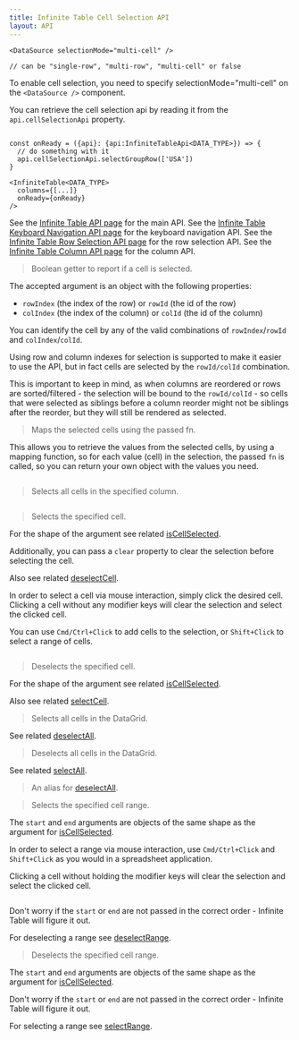```yaml
---
title: Infinite Table Cell Selection API
layout: API
---
```


```tsx title="Configuring the selection mode to be 'multi-cell'"
<DataSource selectionMode="multi-cell" />

// can be "single-row", "multi-row", "multi-cell" or false
```

<Note>

To enable cell selection, you need to specify <DPropLink name="selectionMode">selectionMode="multi-cell"</DPropLink> on the `<DataSource />` component.

</Note>

You can retrieve the cell selection api by reading it from the `api.cellSelectionApi` property.

```tsx {4}

const onReady = ({api}: {api:InfiniteTableApi<DATA_TYPE>}) => {
  // do something with it
  api.cellSelectionApi.selectGroupRow(['USA'])
}

<InfiniteTable<DATA_TYPE>
  columns={[...]}
  onReady={onReady}
/>
```

See the [Infinite Table API page](/docs/reference/api) for the main API.
See the [Infinite Table Keyboard Navigation API page](/docs/reference/keyboard-navigation-api) for the keyboard navigation API.
See the [Infinite Table Row Selection API page](/docs/reference/row-selection-api) for the row selection API.
See the [Infinite Table Column API page](/docs/reference/column-api) for the column API.

<PropTable sort searchPlaceholder="Type to filter API methods">

<Prop name="isCellSelected" type="({rowIndex/rowId, colIndex/colId}) => boolean">

> Boolean getter to report if a cell is selected.

The accepted argument is an object with the following properties:

- `rowIndex` (the index of the row) or `rowId` (the id of the row)
- `colIndex` (the index of the column) or `colId` (the id of the column)

You can identify the cell by any of the valid combinations of `rowIndex`/`rowId` and `colIndex`/`colId`.

<Note>

Using row and column indexes for selection is supported to make it easier to use the API, but in fact cells are selected by the `rowId/colId` combination.

This is important to keep in mind, as when columns are reordered or rows are sorted/filtered - the selection will be bound to the `rowId/colId` - so cells that were selected as siblings before a column reorder might not be siblings after the reorder, but they will still be rendered as selected.

</Note>

</Prop>

<Prop name="mapCellSelectionPositions" type="(fn: (rowInfo, colId) => any, emptyValue)">

> Maps the selected cells using the passed fn.

This allows you to retrieve the values from the selected cells, by using a mapping function, so for each value (cell) in the selection, the passed `fn` is called, so you can return your own object with the values you need.

<Sandpack title="Retrieving cell selection value by mapping over them" size="lg" deps="ag-charts-react,ag-charts-community">

```ts file=cell-selection-mapping-example.page.tsx"

```

</Sandpack>

</Prop>

<Prop name="selectColumn" type="(colId: string)=> void">

> Selects all cells in the specified column.

<Sandpack title="Using `selectColumn` with controlled selection" size="lg">

```ts file="$DOCS/reference/datasource-props/controlled-cell-selection-with-api-example.page.tsx"

```

</Sandpack>

</Prop>

<Prop name="selectCell" type="({ rowIndex/rowId, colIndex/colId, clear?: boolean}) => void">

> Selects the specified cell.

For the shape of the argument see related [isCellSelected](#isCellSelected).

Additionally, you can pass a `clear` property to clear the selection before selecting the cell.

Also see related [deselectCell](#deselectCell).

In order to select a cell via mouse interaction, simply click the desired cell. Clicking a cell without any modifier keys will clear the selection and select the clicked cell.

You can use `Cmd/Ctrl+Click` to add cells to the selection, or `Shift+Click` to select a range of cells.

<Sandpack title="Selecting a cell via the Cell Selection API">

```ts file="select-cell-example.page.tsx"

```

</Sandpack>

</Prop>

<Prop name="deselectCell" type="({ rowIndex/rowId, colIndex/colId}) => void">

> Deselects the specified cell.

For the shape of the argument see related [isCellSelected](#isCellSelected).

Also see related [selectCell](#selectCell).

</Prop>

<Prop name="selectAll" type="() => void">

> Selects all cells in the DataGrid.

See related [deselectAll](#deselectAll).

</Prop>

<Prop name="deselectAll" type="() => void">

> Deselects all cells in the DataGrid.

See related [selectAll](#selectAll).

</Prop>

<Prop name="clear" type="() => void">

> An alias for [deselectAll](#deselectAll).

</Prop>

<Prop name="selectRange" type="(start, end) => void">

> Selects the specified cell range.

The `start` and `end` arguments are objects of the same shape as the argument for [isCellSelected](#isCellSelected).

In order to select a range via mouse interaction, use `Cmd/Ctrl+Click` and `Shift+Click` as you would in a spreadsheet application.

Clicking a cell without holding the modifier keys will clear the selection and select the clicked cell.

<Sandpack title="Selecting a range via the Cell Selection API">

```ts file="select-range-example.page.tsx"

```

</Sandpack>

<Note>

Don't worry if the `start` or `end` are not passed in the correct order - Infinite Table will figure it out.

</Note>

For deselecting a range see [deselectRange](#deselectRange).

</Prop>

<Prop name="deselectRange" type="(start, end) => void">

> Deselects the specified cell range.

The `start` and `end` arguments are objects of the same shape as the argument for [isCellSelected](#isCellSelected).

<Note>

Don't worry if the `start` or `end` are not passed in the correct order - Infinite Table will figure it out.

</Note>

For selecting a range see [selectRange](#selectRange).

<Sandpack title="Deselecting a range via the Cell Selection API">

```ts file="deselect-range-example.page.tsx"

```

</Sandpack>

</Prop>

</PropTable>
